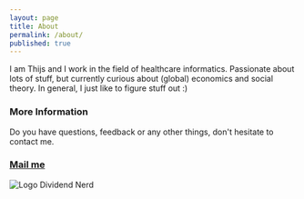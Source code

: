 ```yaml
---
layout: page
title: About
permalink: /about/
published: true
---
```


I am Thijs and I work in the field of healthcare informatics. Passionate about lots of stuff, but currently curious about (global) economics and social theory. In general, I just like to figure stuff out :)

### More Information

Do you have questions, feedback or any other things, don't hesitate to contact me.

### [Mail me](mailto:thijs@brux.nl)

![Logo Dividend Nerd]({{site.url}}/images/logo-2.png)
